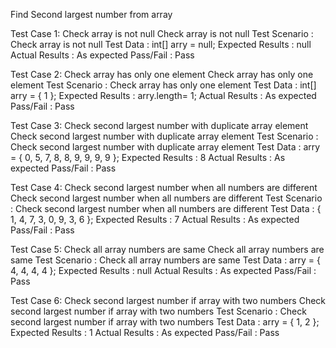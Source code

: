 Find Second largest number from array

Test Case 1: Check array is not null
    Check array is not null
	Test Scenario		: Check array is not null
	Test Data	 		: int[] arry = null;
	Expected Results 	: null
	Actual Results		: As expected
	Pass/Fail			: Pass
	
Test Case 2: Check array has only one element
    Check array has only one element
	Test Scenario		: Check array has only one element
	Test Data	 		: int[] arry = { 1 };
	Expected Results 	: arry.length= 1;
	Actual Results		: As expected
	Pass/Fail			: Pass
	
Test Case 3: Check second largest number with duplicate array element
    Check second largest number with duplicate array element
	Test Scenario		: Check second largest number with duplicate array element
	Test Data	 		: arry = { 0, 5, 7, 8, 8, 9, 9, 9, 9 };
	Expected Results 	: 8
	Actual Results		: As expected
	Pass/Fail			: Pass
	
Test Case 4: Check second largest number when all numbers are different
    Check second largest number when all numbers are different
	Test Scenario		: Check second largest number when all numbers are different
	Test Data	 		: { 1, 4, 7, 3, 0, 9, 3, 6 };
	Expected Results 	: 7
	Actual Results		: As expected
	Pass/Fail			: Pass
	
Test Case 5: Check all array numbers are same
    Check all array numbers are same
	Test Scenario		: Check all array numbers are same
	Test Data	 		: arry = { 4, 4, 4, 4 };
	Expected Results 	: null
	Actual Results		: As expected
	Pass/Fail			: Pass
	
Test Case 6: Check second largest number if array with two numbers
    Check second largest number if array with two numbers
	Test Scenario		: Check second largest number if array with two numbers
	Test Data	 		: arry = { 1, 2 };
	Expected Results 	: 1
	Actual Results		: As expected
	Pass/Fail			: Pass